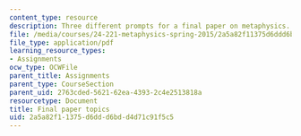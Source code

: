 ```yaml
---
content_type: resource
description: Three different prompts for a final paper on metaphysics.
file: /media/courses/24-221-metaphysics-spring-2015/2a5a82f11375d6ddd6bdd4d71c91f5c5_MIT24_221S15_FinalPprTopic.pdf
file_type: application/pdf
learning_resource_types:
- Assignments
ocw_type: OCWFile
parent_title: Assignments
parent_type: CourseSection
parent_uid: 2763cded-5621-62ea-4393-2c4e2513818a
resourcetype: Document
title: Final paper topics
uid: 2a5a82f1-1375-d6dd-d6bd-d4d71c91f5c5
---
```

